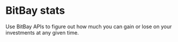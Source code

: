 # BitBay stats

Use BitBay APIs to figure out how much you can gain or lose on your investments at any given time.
